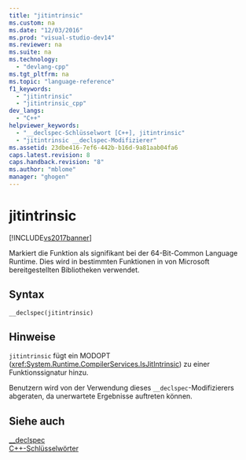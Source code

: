 ```yaml
---
title: "jitintrinsic"
ms.custom: na
ms.date: "12/03/2016"
ms.prod: "visual-studio-dev14"
ms.reviewer: na
ms.suite: na
ms.technology: 
  - "devlang-cpp"
ms.tgt_pltfrm: na
ms.topic: "language-reference"
f1_keywords: 
  - "jitintrinsic"
  - "jitintrinsic_cpp"
dev_langs: 
  - "C++"
helpviewer_keywords: 
  - "__declspec-Schlüsselwort [C++], jitintrinsic"
  - "jitintrinsic __declspec-Modifizierer"
ms.assetid: 23dbe416-7ef6-442b-b16d-9a81aab04fa6
caps.latest.revision: 8
caps.handback.revision: "8"
ms.author: "mblome"
manager: "ghogen"
---
```

# jitintrinsic
[!INCLUDE[vs2017banner](../assembler/inline/includes/vs2017banner.md)]

Markiert die Funktion als signifikant bei der 64\-Bit\-Common Language Runtime.  Dies wird in bestimmten Funktionen in von Microsoft bereitgestellten Bibliotheken verwendet.  
  
## Syntax  
  
```  
__declspec(jitintrinsic)  
```  
  
## Hinweise  
 `jitintrinsic` fügt ein MODOPT \(<xref:System.Runtime.CompilerServices.IsJitIntrinsic>\) zu einer Funktionssignatur hinzu.  
  
 Benutzern wird von der Verwendung dieses `__declspec`\-Modifizierers abgeraten, da unerwartete Ergebnisse auftreten können.  
  
## Siehe auch  
 [\_\_declspec](../cpp/declspec.md)   
 [C\+\+\-Schlüsselwörter](../cpp/keywords-cpp.md)